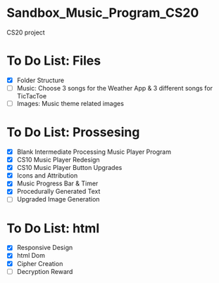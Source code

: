 # Sandbox_Music_Program_CS20
CS20 project

# To Do List: Files
- [x] Folder Structure
- [ ] Music: Choose 3 songs for the Weather App & 3 different songs for TicTacToe
- [ ] Images: Music theme related images

# To Do List: Prossesing
- [x] Blank Intermediate Processing Music Player Program
- [x] CS10 Music Player Redesign
- [x] CS10 Music Player Button Upgrades
- [x] Icons and Attribution
- [x] Music Progress Bar & Timer
- [x] Procedurally Generated Text
- [ ] Upgraded Image Generation

# To Do List: html
- [x] Responsive Design
- [x] html Dom
- [x] Cipher Creation
- [ ] Decryption Reward